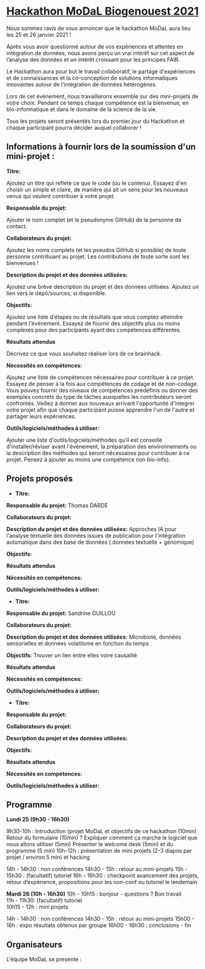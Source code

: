 # [Hackathon MoDaL Biogenouest 2021](https://biogenouest.github.io/biogen-hack-2020/)

Nous sommes ravis de vous annoncer que le hackathon MoDaL aura lieu les 25 et 26 janvier 2021 !

Après vous avoir questionné autour de vos expériences et attentes en intégration de données, nous avons perçu un vrai intérêt sur cet aspect de l’analyse des données et un intérêt croissant pour les principes FAIR. 

Le Hackathon aura pour but le travail collaboratif, le partage d'expériences et de  connaissances et la co-conception de solutions informatiques innovantes autour de l’intégration de données hétérogènes. 

Lors de cet événement, nous travaillerons ensemble sur des mini-projets de votre choix. Pendant ce temps chaque compétence est la bienvenue, en bio-informatique et dans le domaine de la science de la vie. 

Tous les projets seront présentés lors du premier jour du Hackathon et chaque participant pourra décider auquel collaborer !


## Informations à fournir lors de la soumission d'un mini-projet :

**Titre:**

Ajoutez un titre qui reflète ce que le code (ou le contenu). Essayez d'en choisir un simple et claire, de manière qui ait un sens pour les nouveaux venus qui veulent contribuer à votre projet.

**Responsable du projet:**

Ajouter le nom complet (et le pseudonyme GitHub) de la personne de contact.

**Collaborateurs du projet:**

Ajoutez les noms complets (et les pseudos GitHub si possible) de toute personne contribuant au projet. Les contributions de toute sorte sont les bienvenues !

**Description du projet et des données utilisées:**

Ajoutez une brève description du projet et des données utilisées. Ajoutez un lien vers le dépô/sources, si disponible. 

**Objectifs:**

Ajoutez une liste d'étapes ou de résultats que vous comptez atteindre pendant l'événement. Essayez de fournir des objectifs plus ou moins complexes pour des participants ayant des compétences différentes.

**Résultats attendus**

Décrivez ce que vous souhaitez réaliser lors de ce brainhack.

**Nécessités en compétences:**

Ajoutez une liste de compétences nécessaires pour contribuer à ce projet. Essayez de penser à la fois aux compétences de codage et de non-codage. Vous pouvez fournir des niveaux de compétences prédéfinis ou donner des exemples concrets du type de tâches auxquelles les contributeurs seront confrontés. Veillez à donner aux nouveaux arrivant l'opportunité d'integrer votre projet afin que chaque participant puisse apprendre l'un de l'autre et partager leurs expériences.

**Outils/logiciels/méthodes à utiliser:**

Ajouter une liste d'outils/logiciels/méthodes qu'il est conseillé d'installer/réviser avant l'événement, la préparation des environnements ou la description des méthodes qui seront nécessaires pour contribuer à ce projet. Pensez à ajouter au moins une compétence non bio-info).



## Projets proposés

 - **Titre:**
<!-- Ajoutez un titre qui reflète ce que le code (ou le contenu). Essayez d'en choisir un simple et claire, de manière qui ait un sens pour les nouveaux venus qui veulent contribuer à votre projet. -->

**Responsable du projet:**
Thomas DARDE

**Collaborateurs du projet:**
<!-- Ajoutez les noms complets (et les pseudos GitHub si possible) de toute personne contribuant au projet. Les contributions de toute sorte sont les bienvenues ! -->

**Description du projet et des données utilisées:**
Approches IA pour l'analyse textuelle des données issues de publication pour l'intégration automatique dans des base de données ( données textuelle + génomique)

**Objectifs:**
<!-- Ajoutez une liste d'étapes ou de résultats que vous comptez atteindre pendant l'événement. Essayez de fournir des objectifs plus ou moins complexes pour des participants ayant des compétences différentes. -->

**Résultats attendus**
<!-- Décrivez ce que vous souhaitez réaliser lors de ce brainhack. -->

**Nécessités en compétences:**
<!-- Ajoutez une liste de compétences nécessaires pour contribuer à ce projet. Essayez de penser à la fois aux compétences de codage et de non-codage. Vous pouvez fournir des niveaux de compétences prédéfinis ou donner des exemples concrets du type de tâches auxquelles les contributeurs seront confrontés. Veillez à donner aux nouveaux arrivant l'opportunité d'integrer votre projet afin que chaque participant puisse apprendre l'un de l'autre et partager leurs expériences. -->

**Outils/logiciels/méthodes à utiliser:**
<!-- Ajouter une liste d'outils/logiciels/méthodes qu'il est conseillé d'installer/réviser avant l'événement, la préparation des environnements ou la description des méthodes qui seront nécessaires pour contribuer à ce projet. Pensez à ajouter au moins une compétence non bio-info). -->


 - **Titre:**
<!-- Ajoutez un titre qui reflète ce que le code (ou le contenu). Essayez d'en choisir un simple et claire, de manière qui ait un sens pour les nouveaux venus qui veulent contribuer à votre projet. -->

**Responsable du projet:**
Sandrine GUILLOU

**Collaborateurs du projet:**
<!-- Ajoutez les noms complets (et les pseudos GitHub si possible) de toute personne contribuant au projet. Les contributions de toute sorte sont les bienvenues ! -->

**Description du projet et des données utilisées:**
Microbiote, données sensorielles et données volatilome en fonction du temps

**Objectifs:**
Trouver un lien entre elles voire causalité

**Résultats attendus**
<!-- Décrivez ce que vous souhaitez réaliser lors de ce brainhack. -->

**Nécessités en compétences:**
<!-- Ajoutez une liste de compétences nécessaires pour contribuer à ce projet. Essayez de penser à la fois aux compétences de codage et de non-codage. Vous pouvez fournir des niveaux de compétences prédéfinis ou donner des exemples concrets du type de tâches auxquelles les contributeurs seront confrontés. Veillez à donner aux nouveaux arrivant l'opportunité d'integrer votre projet afin que chaque participant puisse apprendre l'un de l'autre et partager leurs expériences. -->

**Outils/logiciels/méthodes à utiliser:**
<!-- Ajouter une liste d'outils/logiciels/méthodes qu'il est conseillé d'installer/réviser avant l'événement, la préparation des environnements ou la description des méthodes qui seront nécessaires pour contribuer à ce projet. Pensez à ajouter au moins une compétence non bio-info). -->

- **Titre:**
<!-- Ajoutez un titre qui reflète ce que le code (ou le contenu). Essayez d'en choisir un simple et claire, de manière qui ait un sens pour les nouveaux venus qui veulent contribuer à votre projet. -->

**Responsable du projet:**


**Collaborateurs du projet:**
<!-- Ajoutez les noms complets (et les pseudos GitHub si possible) de toute personne contribuant au projet. Les contributions de toute sorte sont les bienvenues ! -->

**Description du projet et des données utilisées:**


**Objectifs:**


**Résultats attendus**
<!-- Décrivez ce que vous souhaitez réaliser lors de ce brainhack. -->

**Nécessités en compétences:**
<!-- Ajoutez une liste de compétences nécessaires pour contribuer à ce projet. Essayez de penser à la fois aux compétences de codage et de non-codage. Vous pouvez fournir des niveaux de compétences prédéfinis ou donner des exemples concrets du type de tâches auxquelles les contributeurs seront confrontés. Veillez à donner aux nouveaux arrivant l'opportunité d'integrer votre projet afin que chaque participant puisse apprendre l'un de l'autre et partager leurs expériences. -->

**Outils/logiciels/méthodes à utiliser:**
<!-- Ajouter une liste d'outils/logiciels/méthodes qu'il est conseillé d'installer/réviser avant l'événement, la préparation des environnements ou la description des méthodes qui seront nécessaires pour contribuer à ce projet. Pensez à ajouter au moins une compétence non bio-info). -->



## Programme 

**Lundi 25 (9h30 - 16h30)** 

9h30-10h :  Introduction (projet MoDaL et objectifs de ce hackathon (10min)
            Retour du formulaire (10min) ? 
            Expliquer comment ça marche le logiciel que nous allons utiliser (5min)
            Présenter le welcome desk (5min) et du programme (5 min)
10h-12h : présentation de mini projets (2-3 diapos par projet / environ 5 min) et hacking 

14h - 14h30 : non conférences 
14h30 - 15h : retour au mini-projets
15h - 15h30 : (facultatif) tutoriel 
16h - 16h30 : checkpoint avancement des projets, retour d’expérience, propositions pour les non-conf ou tutoriel le lendemain 

**Mardi 26 (10h - 16h30)**
10h - 10h15 : bonjour - questions ? Bon travail  
11h - 11h30: (facultatif) tutoriel  
10h15 - 12h : mini projets 

14h - 14h30 : non conférences 
14h30 - 15h : retour au mini-projets
15h00 - 16h : expo résultats obtenus par groupe 
16h00 - 16h30 : conclusions - fin


## Organisateurs

L'équipe MoDaL se presente : 



